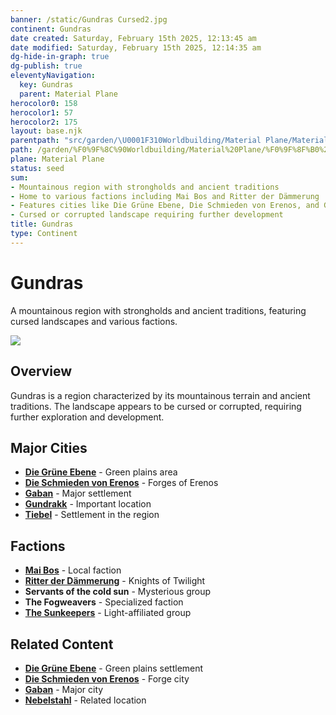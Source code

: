 ```yaml
---
banner: /static/Gundras Cursed2.jpg
continent: Gundras
date created: Saturday, February 15th 2025, 12:13:45 am
date modified: Saturday, February 15th 2025, 12:14:35 am
dg-hide-in-graph: true
dg-publish: true
eleventyNavigation:
  key: Gundras
  parent: Material Plane
herocolor0: 158
herocolor1: 57
herocolor2: 175
layout: base.njk
parentpath: "src/garden/\U0001F310Worldbuilding/Material Plane/Material Plane.md"
path: /garden/%F0%9F%8C%90Worldbuilding/Material%20Plane/%F0%9F%8F%B0%20Gundras/Gundras/
plane: Material Plane
status: seed
sum:
- Mountainous region with strongholds and ancient traditions
- Home to various factions including Mai Bos and Ritter der Dämmerung
- Features cities like Die Grüne Ebene, Die Schmieden von Erenos, and Gaban
- Cursed or corrupted landscape requiring further development
title: Gundras
type: Continent
---
```


# Gundras

A mountainous region with strongholds and ancient traditions, featuring cursed landscapes and various factions.

![](/static/Gundras%20Cursed2.jpg)

## Overview

Gundras is a region characterized by its mountainous terrain and ancient traditions. The landscape appears to be cursed or corrupted, requiring further exploration and development.

## Major Cities

- **[Die Grüne Ebene](/garden/%F0%9F%8C%90Worldbuilding/Material%20Plane/%F0%9F%8F%B0%20Gundras/Regions%20-%20Cities/Die%20Gru%CC%88ne%20Ebene/Die%20Gr%C3%BCne%20Ebene)** - Green plains area
- **[Die Schmieden von Erenos](/garden/%F0%9F%8C%90Worldbuilding/Material%20Plane/%F0%9F%8F%B0%20Gundras/Regions%20-%20Cities/Die%20Schmieden%20von%20Erenos)** - Forges of Erenos
- **[Gaban](/garden/%F0%9F%8C%90Worldbuilding/Material%20Plane/%F0%9F%8F%B0%20Gundras/Regions%20-%20Cities/Gaban)** - Major settlement
- **[Gundrakk](/garden/%F0%9F%8C%90Worldbuilding/Material%20Plane/%F0%9F%8F%B0%20Gundras/Regions%20-%20Cities/Gundrakk)** - Important location
- **[Tiebel](/garden/%F0%9F%8C%90Worldbuilding/Material%20Plane/%F0%9F%8F%B0%20Gundras/Regions%20-%20Cities/Tiebel)** - Settlement in the region

## Factions

- **[Mai Bos](/garden/%F0%9F%8C%90Worldbuilding/Material%20Plane/%F0%9F%8F%B0%20Gundras/Factions/Mai%20Bos)** - Local faction
- **[Ritter der Dämmerung](/garden/%F0%9F%8C%90Worldbuilding/Material%20Plane/%F0%9F%8F%B0%20Gundras/Factions/Ritter%20der%20D%C3%A4mmerung)** - Knights of Twilight
- **Servants of the cold sun** - Mysterious group
- **The Fogweavers** - Specialized faction
- **[The Sunkeepers](/garden/%F0%9F%8C%90Worldbuilding/Material%20Plane/%F0%9F%8F%B0%20Gundras/Factions/The%20Sunkeepers)** - Light-affiliated group

## Related Content

- **[Die Grüne Ebene](/garden/%F0%9F%8C%90Worldbuilding/Material%20Plane/%F0%9F%8F%B0%20Gundras/Regions%20-%20Cities/Die%20Gru%CC%88ne%20Ebene/Die%20Gr%C3%BCne%20Ebene)** - Green plains settlement
- **[Die Schmieden von Erenos](/garden/%F0%9F%8C%90Worldbuilding/Material%20Plane/%F0%9F%8F%B0%20Gundras/Regions%20-%20Cities/Die%20Schmieden%20von%20Erenos)** - Forge city
- **[Gaban](/garden/%F0%9F%8C%90Worldbuilding/Material%20Plane/%F0%9F%8F%B0%20Gundras/Regions%20-%20Cities/Gaban)** - Major city
- **[Nebelstahl](/garden/%F0%9F%8C%90Worldbuilding/Material%20Plane/%F0%9F%8F%B0%20Gundras/Regions%20-%20Cities/Die%20Schmieden%20von%20Erenos/Nebelstahl)** - Related location